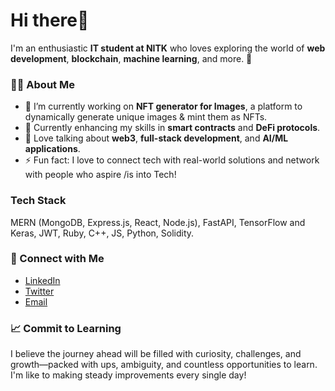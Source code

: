 # Hi there👋
I'm an enthusiastic **IT student at NITK** who loves exploring the world of **web development**, **blockchain**, **machine learning**, and more. 🚀
### 🧑‍💻 About Me
- 🔭 I’m currently working on **NFT generator for Images**, a platform to dynamically generate unique images & mint them as NFTs.
- 🌱 Currently enhancing my skills in **smart contracts** and **DeFi protocols**.
- 💬 Love talking about **web3**, **full-stack development**, and **AI/ML applications**.
- ⚡ Fun fact: I love to connect tech with real-world solutions and network with people who aspire /is into  Tech!
### Tech Stack 
  MERN (MongoDB, Express.js, React, Node.js), FastAPI, TensorFlow and Keras, JWT, Ruby, C++, JS, Python, Solidity. 
### 🔗 Connect with Me
- [LinkedIn](https://www.linkedin.com/in/shivam-kumar-a-995330289) 
- [Twitter](https://twitter.com/shivamkumar_a) 
- [Email](https://mail.google.com/mail/u/0/#inbox?compose=GTvVlcRwPxSQtDMRsvjWVfZzZgfRLQcwNNwDhgfnmgXhnjGLnVFsjTqbtZGsxMSJGRXlHnwNKzlSB) 
### 📈 Commit to Learning
I believe the journey ahead will be filled with curiosity, challenges, and growth—packed with ups, ambiguity, and countless opportunities to learn. I'm like to making steady improvements every single day!

